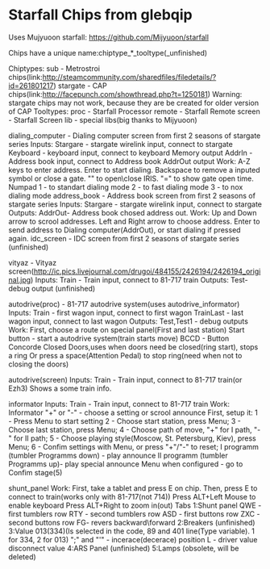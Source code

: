 
Starfall Chips from glebqip
=============

Uses Mujyuoon starfall:
https://github.com/Mijyuoon/starfall

Chips have a unique name:chiptype_*_tooltype(_unfinished)

Chiptypes:
  sub - Metrostroi chips(link:http://steamcommunity.com/sharedfiles/filedetails/?id=261801217)
  stargate - CAP chips(link:http://facepunch.com/showthread.php?t=1250181)
Warning: stargate chips may not work, because they are be created for older version of CAP
Tooltypes:
proc - Starfall Processor
remote - Starfall Remote
screen - Starfall Screen
lib - special libs(big thanks to Mijyuoon)

dialing_computer - Dialing computer screen from first 2 seasons of stargate series
Inputs:
Stargare - stargate wirelink input, connect to stargate
Keyboard - keyboard input, connect to keyboard Memory output
AddrIn - Address book input, connect to Address book AddrOut output
Work:
A-Z keys to enter address.
Enter to start dialing.
Backspace to remove a inputed symbol or close a gate.
"\" to open\close IRIS.
"=" to show gate open time.
Numpad
1 - to standart dialing mode
2 - to fast dialing mode
3 - to nox dialing mode
address_book - Address book screen from first 2 seasons of stargate series
Inputs:
Stargare - stargate wirelink input, connect to stargate
Outputs:
AddrOut- Address book chosed address out.
Work:
Up and Down arrow to scrool addresses.
Left and Right arrow to choose address.
Enter to send address to Dialing computer(AddrOut), or start dialing if pressed again.
idc_screen - IDC screen from first 2 seasons of stargate series
(unfinished)

vityaz - Vityaz screen(http://ic.pics.livejournal.com/drugoi/484155/2426194/2426194_original.jpg)
Inputs:
Train - Train input, connect to 81-717 train
Outputs:
Test- debug output
(unfinished)

autodrive(proc) - 81-717 autodrive system(uses autodrive_informator)
Inputs:
Train - first wagon input, connect to first wagon
TrainLast - last wagon input, connect to last wagon
Outputs:
Test,Test1 - debug outputs
Work:
First, choose a route on special panel(First and last station)
Start button - start a autodrive system(train starts move)
BCCD - Button Concorde Closed Doors,uses when doors need be closed(ring start), stops a ring
Or press a space(Attention Pedal) to stop ring(need when not to closing the doors)

autodrive(screen)
Inputs:
Train - Train input, connect to 81-717 train(or Ezh3)
Shows a some train info.

informator
Inputs:
Train - Train input, connect to 81-717 train
Work:
Informator "+" or "-" - choose a setting or scrool announce
First, setup it:
1 - Press Menu to start setting
2 - Choose start station, press Menu;
3 - Choose last station, press Menu;
4 - Choose path of move, "+" for I path, "-" for II path;
5 - Choose playing style(Moscow, St. Petersburg, Kiev), press Menu;
6 - Confim settings with Menu, or press "+"/"-" to reset;
I programm (tumbler Programms down) - play announce
II programm (tumbler Programms up)- play special announce
Menu when configured - go to Confim stage(5)

shunt_panel
Work:
First, take a tablet and press E on chip.
Then, press E to connect to train(works only with 81-717(not 714))
Press ALT+Left Mouse to enable keyboard
Press ALT+Right to zoom in(out)
Tabs
1:Shunt panel
QWE - first tumblers row
RTY - second tumblers row
ASD - first buttons row
ZXC - second buttons row
FG- revers backward\forward
2:Breakers
(unfinished)
3:Value 013(334)(Is selected in the code, 89 and 401 line(Type variable). 1 for 334, 2 for 013)
";" and "'" - incerace(decerace) position
L - driver value disconnect value
4:ARS Panel
(unfinished)
5:Lamps
(obsolete, will be deleted)
